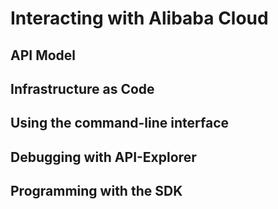 # Interacting with Alibaba Cloud
## API Model
## Infrastructure as Code
## Using the command-line interface
## Debugging with API-Explorer
## Programming with the SDK